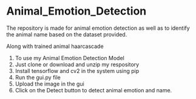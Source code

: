 # Animal_Emotion_Detection
The repository is made for animal emotion detection as well as to identify the animal name based on the dataset provided.

Along with trained animal haarcascade

1. To use my Animal Emotion Detection Model
2. Just clone or download and unzip my respository
3. Install tensorflow and cv2 in the system using pip
4. Run the gui.py file
5. Upload the image in the gui
6. Click on the Detect button to detect animal emotion and name.
